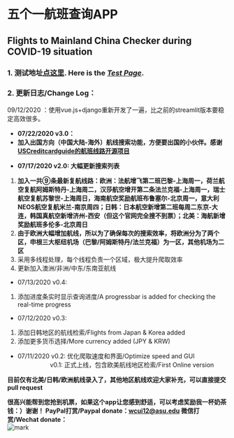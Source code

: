 # 五个一航班查询APP
## Flights to Mainland China Checker during COVID-19 situation


### 1. 测试地址[点这里](https://flights.vincentc.us). Here is the *[Test Page](https://flights.vincentc.us)*.
### 2. 更新日志/Change Log：
09/12/2020 ：使用vue.js+django重新开发了一遍，比之前的streamlit版本要稳定高效很多。
<ul><li><strong><span class="has-inline-color has-vivid-red-color">07/22/2020 v3.0：</span></strong></li><li><strong><span class="has-inline-color has-vivid-red-color">加入出国方向（中国大陆-海外）航线搜索功能，方便要出国的小伙伴。感谢<a href="https://github.com/USCreditCardGuide/airlines-to-china-covid-19" target="_blank" aria-label="undefined (opens in a new tab)" rel="noreferrer noopener">USCreditcardguide的航班线路开源项目</a></span></strong></li></ul>

<ul><li><span class="has-inline-color has-vivid-red-color"><strong>07/17/2020 v2.0: 大幅更新搜索列表</strong></span></li></ul>


<ol><li><span class="has-inline-color has-vivid-red-color"><strong>加入一共⑨条最新复航线路：欧洲：法航增飞第二班巴黎-上海周一，荷兰航空复航阿姆斯特丹-上海周二，汉莎航空增开第二条法兰克福-上海周一，瑞士航空复航苏黎世-上海周日，海南航空奖励航班布鲁塞尔-北京周一，意大利NEOS航空复航米兰-南京周四；日韩：日本航空新增第二班每周二东京-大连，韩国真航空新增济州-西安（但这个官网完全搜不到票）；北美：海航新增奖励航班多伦多-北京周日</strong></span></li><li><span class="has-inline-color has-vivid-red-color"><strong>由于欧洲大幅增加航线，所以为了确保每次的搜索效率，将欧洲分为了两个区，申根三大枢纽机场（巴黎/阿姆斯特丹/法兰克福）为一区，其他机场为二区</strong></span></li><li>采用多线程处理，每个线程负责一个区域，极大提升爬取效率</li><li>更新加入澳洲/非洲/中东/东南亚航线</li></ol>

* 07/13/2020 v0.4: 
1. 添加进度条实时显示查询进度/A progressbar is added for checking the real-time progress

* 07/12/2020 v0.3: 
1. 添加日韩地区的航线检索/Flights from Japan & Korea added
2. 添加更多货币选择/More currency added (JPY & KRW)

* 07/11/2020 v0.2: 优化爬取速度和界面/Optimize speed and GUI  
&emsp;&emsp;&emsp;&emsp;&emsp; v0.1: 正式上线，包含欧美航线地区检索/First Online version

**目前仅有北美/日韩/欧洲航线录入了，其他地区航线欢迎大家补充，可以直接提交pull request**

**很高兴能帮到您抢到机票，如果这个app让您感到舒适，可以考虑奖励我一杯奶茶钱：）谢谢！
PayPal打赏/Paypal donate：wcui12@asu.edu
微信打赏/Wechat donate：** \
![mark](https://vincentc.us/wp-content/uploads/2020/07/wechat-screenshot_20200720002111.png)
